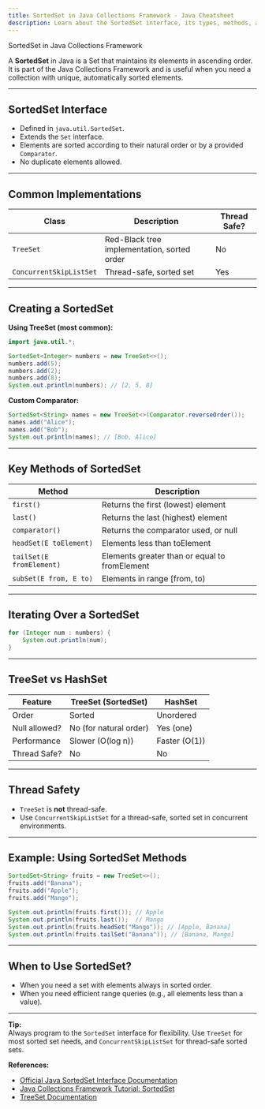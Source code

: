 ```yaml
---
title: SortedSet in Java Collections Framework - Java Cheatsheet
description: Learn about the SortedSet interface, its types, methods, and usage in Java Collections Framework.
---
```


<base-title :title="frontmatter.title" :description="frontmatter.description">
SortedSet in Java Collections Framework
</base-title>

A **SortedSet** in Java is a Set that maintains its elements in ascending order.  
It is part of the Java Collections Framework and is useful when you need a collection with unique, automatically sorted elements.

---

## SortedSet Interface

- Defined in `java.util.SortedSet`.
- Extends the `Set` interface.
- Elements are sorted according to their natural order or by a provided `Comparator`.
- No duplicate elements allowed.

---

## Common Implementations

| Class      | Description                                   | Thread Safe? |
|------------|-----------------------------------------------|--------------|
| `TreeSet`  | Red-Black tree implementation, sorted order   | No           |
| `ConcurrentSkipListSet` | Thread-safe, sorted set          | Yes          |

---

## Creating a SortedSet

**Using TreeSet (most common):**

```java
import java.util.*;

SortedSet<Integer> numbers = new TreeSet<>();
numbers.add(5);
numbers.add(2);
numbers.add(8);
System.out.println(numbers); // [2, 5, 8]
```

**Custom Comparator:**

```java
SortedSet<String> names = new TreeSet<>(Comparator.reverseOrder());
names.add("Alice");
names.add("Bob");
System.out.println(names); // [Bob, Alice]
```

---

## Key Methods of SortedSet

| Method                | Description                                 |
|-----------------------|---------------------------------------------|
| `first()`             | Returns the first (lowest) element          |
| `last()`              | Returns the last (highest) element          |
| `comparator()`        | Returns the comparator used, or null        |
| `headSet(E toElement)`| Elements less than toElement                |
| `tailSet(E fromElement)` | Elements greater than or equal to fromElement |
| `subSet(E from, E to)`| Elements in range [from, to)                |

---

## Iterating Over a SortedSet

```java
for (Integer num : numbers) {
    System.out.println(num);
}
```

---

## TreeSet vs HashSet

| Feature         | TreeSet (SortedSet)      | HashSet                |
|-----------------|-------------------------|------------------------|
| Order           | Sorted                   | Unordered              |
| Null allowed?   | No (for natural order)   | Yes (one)              |
| Performance     | Slower (O(log n))        | Faster (O(1))          |
| Thread Safe?    | No                       | No                     |

---

## Thread Safety

- `TreeSet` is **not** thread-safe.
- Use `ConcurrentSkipListSet` for a thread-safe, sorted set in concurrent environments.

---

## Example: Using SortedSet Methods

```java
SortedSet<String> fruits = new TreeSet<>();
fruits.add("Banana");
fruits.add("Apple");
fruits.add("Mango");

System.out.println(fruits.first()); // Apple
System.out.println(fruits.last());  // Mango
System.out.println(fruits.headSet("Mango")); // [Apple, Banana]
System.out.println(fruits.tailSet("Banana")); // [Banana, Mango]
```

---

## When to Use SortedSet?

- When you need a set with elements always in sorted order.
- When you need efficient range queries (e.g., all elements less than a value).

---

**Tip:**  
Always program to the `SortedSet` interface for flexibility. Use `TreeSet` for most sorted set needs, and `ConcurrentSkipListSet` for thread-safe sorted sets.

**References:**  
- [Official Java SortedSet Interface Documentation](https://docs.oracle.com/en/java/javase/21/docs/api/java.base/java/util/SortedSet.html)
- [Java Collections Framework Tutorial: SortedSet](https://docs.oracle.com/javase/tutorial/collections/interfaces/set.html#sorted-set)
- [TreeSet Documentation](https://docs.oracle.com/en/java/javase/21/docs/api/java.base/java/util/TreeSet.html)